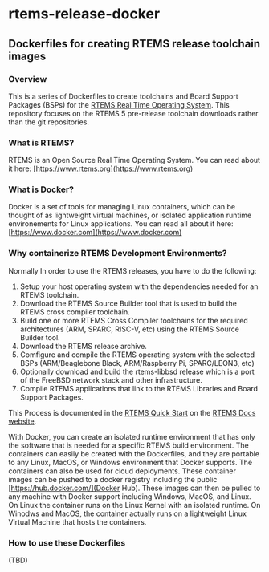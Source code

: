 # rtems-release-docker

## Dockerfiles for creating RTEMS release toolchain images 

### Overview

This is a series of Dockerfiles to create toolchains and Board Support Packages (BSPs) for the [RTEMS Real Time Operating System](https://www.rtems.org). This repository focuses on the RTEMS 5 pre-release toolchain downloads rather than the git repositories. 

### What is RTEMS?

RTEMS is an Open Source Real Time Operating System. You can read about it here: [https://www.rtems.org](https://www.rtems.org)

### What is Docker?

Docker is a set of tools for managing Linux containers, which can be thought of as lightweight virtual machines, or isolated application runtime environements for Linux applications. You can read all about it here: [https://www.docker.com](https://www.docker.com)

### Why containerize RTEMS Development Environments?

Normally In order to use the RTEMS releases, you have to do the following:
1. Setup your host operating system with the dependencies needed for an RTEMS toolchain.
2. Download the RTEMS Source Builder tool that is used to build the RTEMS cross compiler toolchain.
3. Build one or more RTEMS Cross Compiler toolchains for the required architectures (ARM, SPARC, RISC-V, etc) using the RTEMS Source Builder tool.
4. Download the RTEMS release archive.
5. Comfigure and compile the RTEMS operating system with the selected BSPs (ARM/Beaglebone Black, ARM/Raspberry Pi, SPARC/LEON3, etc)
6. Optionally download and build the rtems-libbsd release which is a port of the FreeBSD network stack and other infrastructure.
6. Compile RTEMS applications that link to the RTEMS Libraries and Board Support Packages.

This Process is documented in the [RTEMS Quick Start](https://docs.rtems.org/branches/master/user/start/index.html) on the [RTEMS Docs website](https://docs.rtems.org). 

With Docker, you can create an isolated runtime environment that has only the software that is needed for a specific RTEMS build environment. The containers can easily be created with the Dockerfiles, and they are portable to any Linux, MacOS, or Windows environment that Docker supports. The containers can also be used for cloud deployments. These container images can be pushed to a docker registry including the public [https://hub.docker.com/](Docker Hub). These images can then be pulled to any machine with Docker support including Windows, MacOS, and Linux. On Linux the container runs on the Linux Kernel with an isolated runtime. On Winodws and MacOS, the container actually runs on a lightweight Linux Virtual Machine that hosts the containers.

### How to use these Dockerfiles

(TBD)
